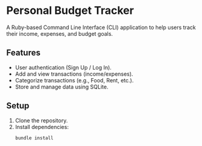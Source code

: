 # Personal Budget Tracker

A Ruby-based Command Line Interface (CLI) application to help users track their income, expenses, and budget goals.

## Features
- User authentication (Sign Up / Log In).
- Add and view transactions (income/expenses).
- Categorize transactions (e.g., Food, Rent, etc.).
- Store and manage data using SQLite.

## Setup
1. Clone the repository.
2. Install dependencies:
   ```bash
   bundle install

